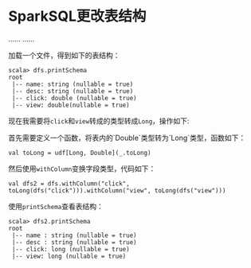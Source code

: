 # SparkSQL更改表结构

...... ......

加载一个文件，得到如下的表结构：

```text
scala> dfs.printSchema
root
 |-- name: string (nullable = true)
 |-- desc: string (nullable = true)
 |-- click: double (nullable = true)
 |-- view: double(nullable = true)
```

现在我需要将`click`和`view`转成的类型转成`Long`，操作如下:

首先需要定义一个函数，将表内的\`Double\`类型转为\`Long\`类型，函数如下：

```text
val toLong = udf[Long, Double](_.toLong)
```

然后使用`withColumn`变换字段类型，代码如下：

```text
val dfs2 = dfs.withColumn("click", toLong(dfs("click"))).withColumn("view", toLong(dfs("view")))
```

使用`printSchema`查看表结构：

```text
scala> dfs2.printSchema
root
 |-- name : string (nullable = true)
 |-- desc : string (nullable = true)
 |-- click: long (nullable = true)
 |-- view: long (nullable = true)
```

